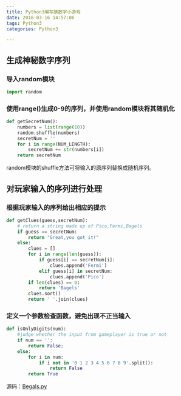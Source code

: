 ```yaml
---
title: Python3编写猜数字小游戏
date: 2018-03-16 14:57:06
tags: Python3
categories: Python3

---
```


## 生成神秘数字序列
 
### 导入random模块
```python
import random 
```
### 使用range()生成0-9的序列，并使用random模块将其随机化
```python
def getSecretNum():
	numbers = list(range(10))
	random.shuffle(numbers)
	secretNum = ''
	for i in range(NUM_LENGTH):
		secretNum += str(numbers[i])
	return secretNum
```
random模块的shuffle方法可将输入的原序列替换成随机序列。
## 对玩家输入的序列进行处理
### 根据玩家输入的序列给出相应的提示
```python
def getClues(guess,secretNum):
	# return a string made up of Pico,Fermi,Bagels
	if guess == secretNum:
		return "Great,you got it!"
	else:
		clues = []
		for i in range(len(guess)):
			if guess[i] == secretNum[i]:
				clues.append('Fermi')
			elif guess[i] in secretNum:
				clues.append('Pico')
		if len(clues) == 0:
			return 'Bagels'
		clues.sort()
		return ' '.join(clues)
```
### 定义一个参数检查函数，避免出现不正当输入
```python
def isOnlyDigits(num):
	#judge whether the input from gameplayer is true or not
	if num == '':
		return False;
	else:
		for i in num:
			if i not in '0 1 2 3 4 5 6 7 8 9'.split():
				return False
		return True
```

源码：[Begals.py](https://github.com/Zmingfeng/Python3/blob/master/Begals.py)






